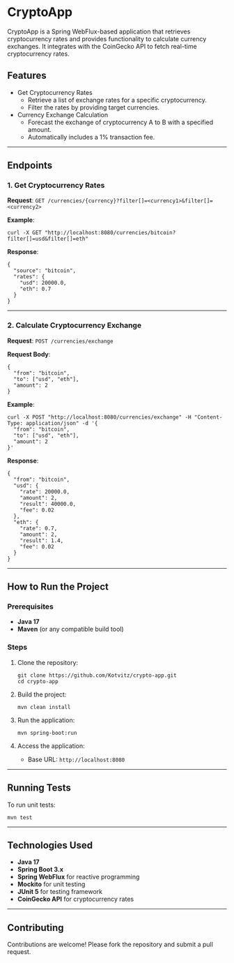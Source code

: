 # CryptoApp

CryptoApp is a Spring WebFlux-based application that retrieves cryptocurrency rates and provides functionality to calculate currency exchanges. It integrates with the CoinGecko API to fetch real-time cryptocurrency rates.

## Features

- Get Cryptocurrency Rates
  - Retrieve a list of exchange rates for a specific cryptocurrency.
  - Filter the rates by providing target currencies.
- Currency Exchange Calculation
  - Forecast the exchange of cryptocurrency A to B with a specified amount.
  - Automatically includes a 1% transaction fee.

------

## Endpoints

### 1. Get Cryptocurrency Rates

**Request**:
`GET /currencies/{currency}?filter[]=<currency1>&filter[]=<currency2>`

**Example**:

```
curl -X GET "http://localhost:8080/currencies/bitcoin?filter[]=usd&filter[]=eth"
```

**Response**:

```
{
  "source": "bitcoin",
  "rates": {
    "usd": 20000.0,
    "eth": 0.7
  }
}
```

------

### 2. Calculate Cryptocurrency Exchange

**Request**:
`POST /currencies/exchange`

**Request Body**:

```
{
  "from": "bitcoin",
  "to": ["usd", "eth"],
  "amount": 2
}
```

**Example**:

```
curl -X POST "http://localhost:8080/currencies/exchange" -H "Content-Type: application/json" -d '{
  "from": "bitcoin",
  "to": ["usd", "eth"],
  "amount": 2
}'
```

**Response**:

```
{
  "from": "bitcoin",
  "usd": {
    "rate": 20000.0,
    "amount": 2,
    "result": 40000.0,
    "fee": 0.02
  },
  "eth": {
    "rate": 0.7,
    "amount": 2,
    "result": 1.4,
    "fee": 0.02
  }
}
```

------

## How to Run the Project

### Prerequisites

- **Java 17**
- **Maven** (or any compatible build tool)

### Steps

1. Clone the repository:

   ```
   git clone https://github.com/Kotvitz/crypto-app.git
   cd crypto-app
   ```

2. Build the project:

   ```
   mvn clean install
   ```

3. Run the application:

   ```
   mvn spring-boot:run
   ```

4. Access the application:

   - Base URL: `http://localhost:8080`

------

## Running Tests

To run unit tests:

```
mvn test
```

------

## Technologies Used

- **Java 17**
- **Spring Boot 3.x**
- **Spring WebFlux** for reactive programming
- **Mockito** for unit testing
- **JUnit 5** for testing framework
- **CoinGecko API** for cryptocurrency rates

------

## Contributing

Contributions are welcome! Please fork the repository and submit a pull request.
